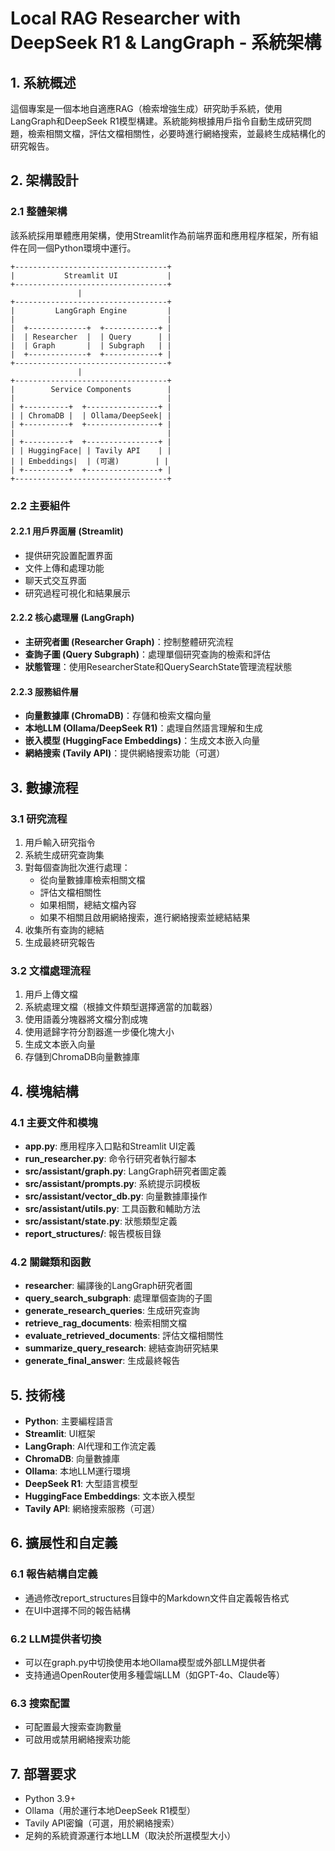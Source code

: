 # Local RAG Researcher with DeepSeek R1 & LangGraph - 系統架構

## 1. 系統概述

這個專案是一個本地自適應RAG（檢索增強生成）研究助手系統，使用LangGraph和DeepSeek R1模型構建。系統能夠根據用戶指令自動生成研究問題，檢索相關文檔，評估文檔相關性，必要時進行網絡搜索，並最終生成結構化的研究報告。

## 2. 架構設計

### 2.1 整體架構

該系統採用單體應用架構，使用Streamlit作為前端界面和應用程序框架，所有組件在同一個Python環境中運行。

```
+----------------------------------+
|           Streamlit UI           |
+----------------------------------+
               |
+----------------------------------+
|         LangGraph Engine         |
|                                  |
|  +-------------+  +------------+ |
|  | Researcher  |  | Query      | |
|  | Graph       |  | Subgraph   | |
|  +-------------+  +------------+ |
+----------------------------------+
               |
+----------------------------------+
|        Service Components        |
|                                  |
| +----------+  +----------------+ |
| | ChromaDB |  | Ollama/DeepSeek| |
| +----------+  +----------------+ |
|                                  |
| +----------+  +----------------+ |
| | HuggingFace| | Tavily API    | |
| | Embeddings|  | (可選)        | |
| +----------+  +----------------+ |
+----------------------------------+
```

### 2.2 主要組件

#### 2.2.1 用戶界面層 (Streamlit)
- 提供研究設置配置界面
- 文件上傳和處理功能
- 聊天式交互界面
- 研究過程可視化和結果展示

#### 2.2.2 核心處理層 (LangGraph)
- **主研究者圖 (Researcher Graph)**：控制整體研究流程
- **查詢子圖 (Query Subgraph)**：處理單個研究查詢的檢索和評估
- **狀態管理**：使用ResearcherState和QuerySearchState管理流程狀態

#### 2.2.3 服務組件層
- **向量數據庫 (ChromaDB)**：存儲和檢索文檔向量
- **本地LLM (Ollama/DeepSeek R1)**：處理自然語言理解和生成
- **嵌入模型 (HuggingFace Embeddings)**：生成文本嵌入向量
- **網絡搜索 (Tavily API)**：提供網絡搜索功能（可選）

## 3. 數據流程

### 3.1 研究流程
1. 用戶輸入研究指令
2. 系統生成研究查詢集
3. 對每個查詢批次進行處理：
   - 從向量數據庫檢索相關文檔
   - 評估文檔相關性
   - 如果相關，總結文檔內容
   - 如果不相關且啟用網絡搜索，進行網絡搜索並總結結果
4. 收集所有查詢的總結
5. 生成最終研究報告

### 3.2 文檔處理流程
1. 用戶上傳文檔
2. 系統處理文檔（根據文件類型選擇適當的加載器）
3. 使用語義分塊器將文檔分割成塊
4. 使用遞歸字符分割器進一步優化塊大小
5. 生成文本嵌入向量
6. 存儲到ChromaDB向量數據庫

## 4. 模塊結構

### 4.1 主要文件和模塊
- **app.py**: 應用程序入口點和Streamlit UI定義
- **run_researcher.py**: 命令行研究者執行腳本
- **src/assistant/graph.py**: LangGraph研究者圖定義
- **src/assistant/prompts.py**: 系統提示詞模板
- **src/assistant/vector_db.py**: 向量數據庫操作
- **src/assistant/utils.py**: 工具函數和輔助方法
- **src/assistant/state.py**: 狀態類型定義
- **report_structures/**: 報告模板目錄

### 4.2 關鍵類和函數
- **researcher**: 編譯後的LangGraph研究者圖
- **query_search_subgraph**: 處理單個查詢的子圖
- **generate_research_queries**: 生成研究查詢
- **retrieve_rag_documents**: 檢索相關文檔
- **evaluate_retrieved_documents**: 評估文檔相關性
- **summarize_query_research**: 總結查詢研究結果
- **generate_final_answer**: 生成最終報告

## 5. 技術棧

- **Python**: 主要編程語言
- **Streamlit**: UI框架
- **LangGraph**: AI代理和工作流定義
- **ChromaDB**: 向量數據庫
- **Ollama**: 本地LLM運行環境
- **DeepSeek R1**: 大型語言模型
- **HuggingFace Embeddings**: 文本嵌入模型
- **Tavily API**: 網絡搜索服務（可選）

## 6. 擴展性和自定義

### 6.1 報告結構自定義
- 通過修改report_structures目錄中的Markdown文件自定義報告格式
- 在UI中選擇不同的報告結構

### 6.2 LLM提供者切換
- 可以在graph.py中切換使用本地Ollama模型或外部LLM提供者
- 支持通過OpenRouter使用多種雲端LLM（如GPT-4o、Claude等）

### 6.3 搜索配置
- 可配置最大搜索查詢數量
- 可啟用或禁用網絡搜索功能

## 7. 部署要求

- Python 3.9+
- Ollama（用於運行本地DeepSeek R1模型）
- Tavily API密鑰（可選，用於網絡搜索）
- 足夠的系統資源運行本地LLM（取決於所選模型大小）